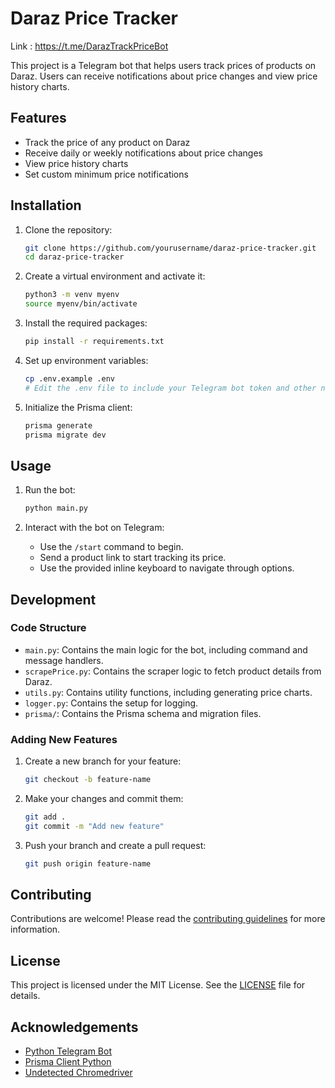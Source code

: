 # Daraz Price Tracker
Link : https://t.me/DarazTrackPriceBot

This project is a Telegram bot that helps users track prices of products on Daraz. Users can receive notifications about price changes and view price history charts.

## Features

- Track the price of any product on Daraz
- Receive daily or weekly notifications about price changes
- View price history charts
- Set custom minimum price notifications

## Installation

1. Clone the repository:
    ```sh
    git clone https://github.com/yourusername/daraz-price-tracker.git
    cd daraz-price-tracker
    ```

2. Create a virtual environment and activate it:
    ```sh
    python3 -m venv myenv
    source myenv/bin/activate
    ```

3. Install the required packages:
    ```sh
    pip install -r requirements.txt
    ```

4. Set up environment variables:
    ```sh
    cp .env.example .env
    # Edit the .env file to include your Telegram bot token and other necessary configurations
    ```

5. Initialize the Prisma client:
    ```sh
    prisma generate
    prisma migrate dev
    ```

## Usage

1. Run the bot:
    ```sh
    python main.py
    ```

2. Interact with the bot on Telegram:
    - Use the `/start` command to begin.
    - Send a product link to start tracking its price.
    - Use the provided inline keyboard to navigate through options.

## Development

### Code Structure

- `main.py`: Contains the main logic for the bot, including command and message handlers.
- `scrapePrice.py`: Contains the scraper logic to fetch product details from Daraz.
- `utils.py`: Contains utility functions, including generating price charts.
- `logger.py`: Contains the setup for logging.
- `prisma/`: Contains the Prisma schema and migration files.

### Adding New Features

1. Create a new branch for your feature:
    ```sh
    git checkout -b feature-name
    ```

2. Make your changes and commit them:
    ```sh
    git add .
    git commit -m "Add new feature"
    ```

3. Push your branch and create a pull request:
    ```sh
    git push origin feature-name
    ```

## Contributing

Contributions are welcome! Please read the [contributing guidelines](CONTRIBUTING.md) for more information.

## License

This project is licensed under the MIT License. See the [LICENSE](LICENSE) file for details.

## Acknowledgements

- [Python Telegram Bot](https://python-telegram-bot.org/)
- [Prisma Client Python](https://github.com/RobertCraigie/prisma-client-py)
- [Undetected Chromedriver](https://github.com/ultrafunkamsterdam/undetected-chromedriver)
